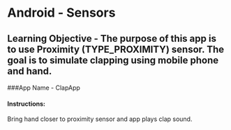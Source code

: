 # Android - Sensors
## Learning Objective - The purpose of this app is to use Proximity (TYPE_PROXIMITY) sensor. The goal is to simulate clapping using mobile phone and hand.

###App Name - ClapApp

#### Instructions:
Bring hand closer to proximity sensor and app plays clap sound.

